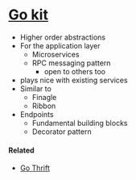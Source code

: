 # [Go kit](http://peter.bourgon.org/go-kit/)

- Higher order abstractions
- For the application layer
  - Microservices
  - RPC messaging pattern
    - open to others too
- plays nice with existing services
- Similar to
  - Finagle
  - Ribbon
- Endpoints
  - Fundamental building blocks
  - Decorator pattern

#### Related

- [Go Thrift](https://github.com/samuel/go-thrift)
